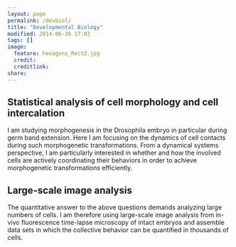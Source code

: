 ```yaml
---
layout: page
permalink: /devbiol/
title: "Developmental Biology"
modified: 2014-06-26 17:02
tags: []
image:
  feature: hexagons_Rect2.jpg
  credit: 
  creditlink: 
share: 
---
```


## Statistical analysis of cell morphology and cell intercalation

I am studying morphogenesis in the Drosophila embryo in particular during germ band extension. 
Here I am focusing on the dynamics of cell contacts during such morphogenetic transformations.
From a dynamical systems perspective, I am particularly interested in 
whether and how the involved cells are actively coordinating their behaviors in order to achieve morphogenetic 
transformations efficiently.


## Large-scale image analysis

The quantitative answer to the above questions demands analyzing large numbers of cells.
I am therefore using large-scale image analysis from in-vivo fluorescence time-lapse microscopy of intact embryos 
and assemble data sets in which the collective behavior can be quantified in thousands of cells.